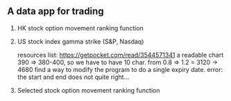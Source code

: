 ## A data app for trading

1. HK stock option movement ranking function

2. US stock index gamma strike (S&P, Nasdaq)

    resources list: https://getpocket.com/read/3544571341
    a readable chart 390 => 380-400, so we have to have 10 char.
    from 0.8 => 1.2 = 3120 -> 4680
    find a way to modify the program to do a single expiry date.
    error: the start and end does not quite right...

3. Selected stock option movement ranking function
